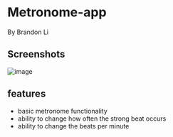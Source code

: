 Metronome-app
=======
By Brandon Li
## Screenshots 
![image](https://user-images.githubusercontent.com/42391580/50411906-1130bc80-07c1-11e9-993a-7c60bdc02d71.png)

## features
- basic metronome functionality
- ability to change how often the strong beat occurs
- ability to change the beats per minute
